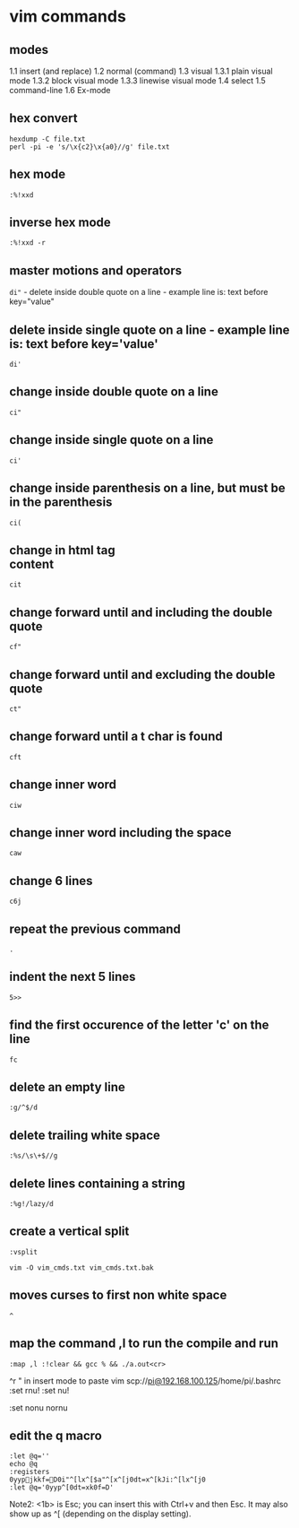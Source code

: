 # vim commands

## modes
1.1 insert (and replace)
1.2 normal (command)
1.3 visual
1.3.1 plain visual mode
1.3.2 block visual mode
1.3.3 linewise visual mode
1.4 select
1.5 command-line
1.6 Ex-mode

## hex convert
```
hexdump -C file.txt
perl -pi -e 's/\x{c2}\x{a0}//g' file.txt
```

## hex mode
```
:%!xxd
```

## inverse hex mode
```
:%!xxd -r
```

## master motions and operators
`di"` - delete inside double quote on a line - example line is: text before key="value"

## delete inside single quote on a line - example line is: text before key='value'
```
di'
```

## change inside double quote on a line
```
ci"
```

## change inside single quote on a line
```
ci'
```

## change inside parenthesis on a line, but must be in the parenthesis
```
ci(
```

## change in html tag <div>content</div>
```
cit
```

## change forward until and including the double quote
```
cf"
```

## change forward until and excluding the double quote
```
ct"
```

## change forward until a t char is found
```
cft
```

## change inner word
```
ciw
```

## change inner word including the space
```
caw
```

## change 6 lines
```
c6j
```

## repeat the previous command
```
.
```

## indent the next 5 lines
```
5>>
```

## find the first occurence of the letter 'c' on the line
```
fc
```

## delete an empty line
```
:g/^$/d
```

## delete trailing white space
```
:%s/\s\+$//g
```

## delete lines containing a string
```
:%g!/lazy/d
```

## create a vertical split
```
:vsplit
```

```
vim -O vim_cmds.txt vim_cmds.txt.bak
```

## moves curses to first non white space
```
^
```

## map the command ,l to run the compile and run
```
:map ,l :!clear && gcc % && ./a.out<cr>
```

^r <register> " in insert mode to paste
vim scp://pi@192.168.100.125/home/pi/.bashrc
:set rnu!
:set nu!

:set nonu nornu

## edit the q macro
```
:let @q=''
echo @q
:registers
0yypjkkf=D0i"^[lx^[$a"^[x^[j0dt=x^[kJi:^[lx^[j0
:let @q='0yyp^[0dt=xk0f=D'

```
Note2: <1b> is Esc; you can insert this with Ctrl+v and then Esc. It may also show up as ^[ (depending on the display setting).

